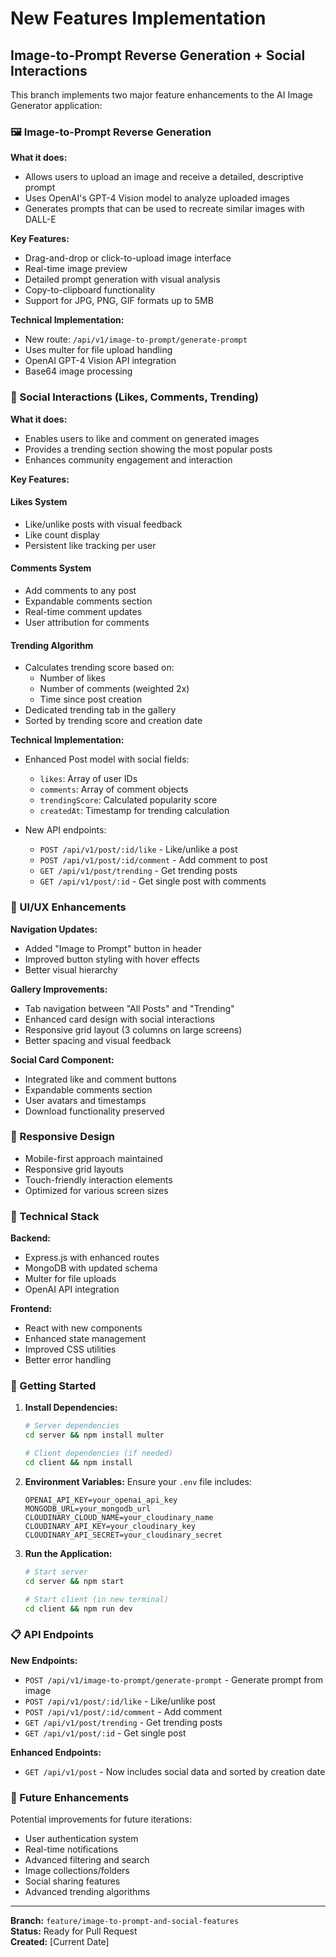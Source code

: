 # New Features Implementation

## Image-to-Prompt Reverse Generation + Social Interactions

This branch implements two major feature enhancements to the AI Image Generator application:

### 🖼️ Image-to-Prompt Reverse Generation

**What it does:**
- Allows users to upload an image and receive a detailed, descriptive prompt
- Uses OpenAI's GPT-4 Vision model to analyze uploaded images
- Generates prompts that can be used to recreate similar images with DALL-E

**Key Features:**
- Drag-and-drop or click-to-upload image interface
- Real-time image preview
- Detailed prompt generation with visual analysis
- Copy-to-clipboard functionality
- Support for JPG, PNG, GIF formats up to 5MB

**Technical Implementation:**
- New route: `/api/v1/image-to-prompt/generate-prompt`
- Uses multer for file upload handling
- OpenAI GPT-4 Vision API integration
- Base64 image processing

### 💬 Social Interactions (Likes, Comments, Trending)

**What it does:**
- Enables users to like and comment on generated images
- Provides a trending section showing the most popular posts
- Enhances community engagement and interaction

**Key Features:**

#### Likes System
- Like/unlike posts with visual feedback
- Like count display
- Persistent like tracking per user

#### Comments System
- Add comments to any post
- Expandable comments section
- Real-time comment updates
- User attribution for comments

#### Trending Algorithm
- Calculates trending score based on:
  - Number of likes
  - Number of comments (weighted 2x)
  - Time since post creation
- Dedicated trending tab in the gallery
- Sorted by trending score and creation date

**Technical Implementation:**
- Enhanced Post model with social fields:
  - `likes`: Array of user IDs
  - `comments`: Array of comment objects
  - `trendingScore`: Calculated popularity score
  - `createdAt`: Timestamp for trending calculation

- New API endpoints:
  - `POST /api/v1/post/:id/like` - Like/unlike a post
  - `POST /api/v1/post/:id/comment` - Add comment to post
  - `GET /api/v1/post/trending` - Get trending posts
  - `GET /api/v1/post/:id` - Get single post with comments

### 🎨 UI/UX Enhancements

**Navigation Updates:**
- Added "Image to Prompt" button in header
- Improved button styling with hover effects
- Better visual hierarchy

**Gallery Improvements:**
- Tab navigation between "All Posts" and "Trending"
- Enhanced card design with social interactions
- Responsive grid layout (3 columns on large screens)
- Better spacing and visual feedback

**Social Card Component:**
- Integrated like and comment buttons
- Expandable comments section
- User avatars and timestamps
- Download functionality preserved

### 📱 Responsive Design

- Mobile-first approach maintained
- Responsive grid layouts
- Touch-friendly interaction elements
- Optimized for various screen sizes

### 🔧 Technical Stack

**Backend:**
- Express.js with enhanced routes
- MongoDB with updated schema
- Multer for file uploads
- OpenAI API integration

**Frontend:**
- React with new components
- Enhanced state management
- Improved CSS utilities
- Better error handling

### 🚀 Getting Started

1. **Install Dependencies:**
   ```bash
   # Server dependencies
   cd server && npm install multer
   
   # Client dependencies (if needed)
   cd client && npm install
   ```

2. **Environment Variables:**
   Ensure your `.env` file includes:
   ```
   OPENAI_API_KEY=your_openai_api_key
   MONGODB_URL=your_mongodb_url
   CLOUDINARY_CLOUD_NAME=your_cloudinary_name
   CLOUDINARY_API_KEY=your_cloudinary_key
   CLOUDINARY_API_SECRET=your_cloudinary_secret
   ```

3. **Run the Application:**
   ```bash
   # Start server
   cd server && npm start
   
   # Start client (in new terminal)
   cd client && npm run dev
   ```

### 📋 API Endpoints

**New Endpoints:**
- `POST /api/v1/image-to-prompt/generate-prompt` - Generate prompt from image
- `POST /api/v1/post/:id/like` - Like/unlike post
- `POST /api/v1/post/:id/comment` - Add comment
- `GET /api/v1/post/trending` - Get trending posts
- `GET /api/v1/post/:id` - Get single post

**Enhanced Endpoints:**
- `GET /api/v1/post` - Now includes social data and sorted by creation date

### 🎯 Future Enhancements

Potential improvements for future iterations:
- User authentication system
- Real-time notifications
- Advanced filtering and search
- Image collections/folders
- Social sharing features
- Advanced trending algorithms

---

**Branch:** `feature/image-to-prompt-and-social-features`  
**Status:** Ready for Pull Request  
**Created:** [Current Date]
